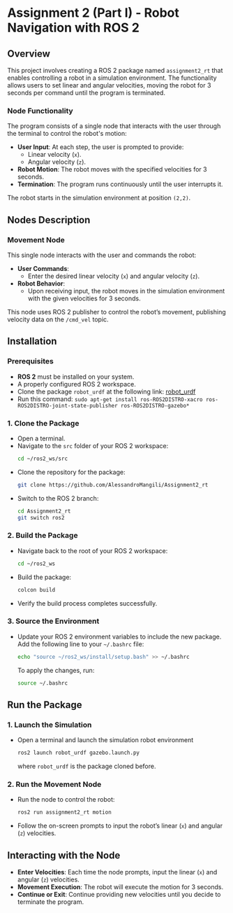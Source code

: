 # Assignment 2 (Part I) - Robot Navigation with ROS 2

## Overview
This project involves creating a ROS 2 package named `assignment2_rt` that enables controlling a robot in a simulation environment. The functionality allows users to set linear and angular velocities, moving the robot for 3 seconds per command until the program is terminated.

### Node Functionality
The program consists of a single node that interacts with the user through the terminal to control the robot's motion:
- **User Input**: At each step, the user is prompted to provide:
  - Linear velocity (`x`).
  - Angular velocity (`z`).
- **Robot Motion**: The robot moves with the specified velocities for 3 seconds.
- **Termination**: The program runs continuously until the user interrupts it.

The robot starts in the simulation environment at position `(2,2)`.

## Nodes Description

### Movement Node
This single node interacts with the user and commands the robot:
- **User Commands**:
  - Enter the desired linear velocity (`x`) and angular velocity (`z`).
- **Robot Behavior**:
  - Upon receiving input, the robot moves in the simulation environment with the given velocities for 3 seconds.

This node uses ROS 2 publisher to control the robot’s movement, publishing velocity data on the `/cmd_vel` topic.

## Installation

### Prerequisites
- **ROS 2** must be installed on your system.
- A properly configured ROS 2 workspace.
- Clone the package `robot_urdf` at the following link: [robot_urdf](https://github.com/CarmineD8/robot_urdf)
- Run this command: `sudo apt-get install ros-ROS2DISTRO-xacro ros-ROS2DISTRO-joint-state-publisher ros-ROS2DISTRO-gazebo*`

### 1. Clone the Package
- Open a terminal.
- Navigate to the `src` folder of your ROS 2 workspace:
  ```bash
  cd ~/ros2_ws/src
  ```
- Clone the repository for the package:
  ```bash
  git clone https://github.com/AlessandroMangili/Assignment2_rt
  ```
- Switch to the ROS 2 branch:
  ```bash
  cd Assignment2_rt
  git switch ros2
  ```

### 2. Build the Package
- Navigate back to the root of your ROS 2 workspace:
  ```bash
  cd ~/ros2_ws
  ```
- Build the package:
  ```bash
  colcon build
  ```
- Verify the build process completes successfully.

### 3. Source the Environment
- Update your ROS 2 environment variables to include the new package. Add the following line to your `~/.bashrc` file:
  ```bash
  echo "source ~/ros2_ws/install/setup.bash" >> ~/.bashrc
  ```
  To apply the changes, run:
  ```bash
  source ~/.bashrc
  ```

## Run the Package

### 1. Launch the Simulation
- Open a terminal and launch the simulation robot environment
  ```bash
  ros2 launch robot_urdf gazebo.launch.py
  ```
  where `robot_urdf` is the package cloned before.

### 2. Run the Movement Node
- Run the node to control the robot:
  ```bash
  ros2 run assignment2_rt motion
  ```
- Follow the on-screen prompts to input the robot’s linear (`x`) and angular (`z`) velocities.

## Interacting with the Node

- **Enter Velocities**: Each time the node prompts, input the linear (`x`) and angular (`z`) velocities.
- **Movement Execution**: The robot will execute the motion for 3 seconds.
- **Continue or Exit**: Continue providing new velocities until you decide to terminate the program.

